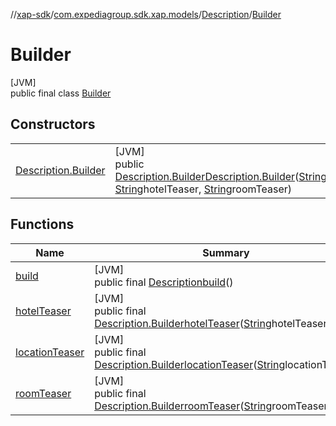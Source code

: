 //[xap-sdk](../../../../index.md)/[com.expediagroup.sdk.xap.models](../../index.md)/[Description](../index.md)/[Builder](index.md)

# Builder

[JVM]\
public final class [Builder](index.md)

## Constructors

| | |
|---|---|
| [Description.Builder](-description.-builder.md) | [JVM]<br>public [Description.Builder](index.md)[Description.Builder](-description.-builder.md)([String](https://docs.oracle.com/javase/8/docs/api/java/lang/String.html)locationTeaser, [String](https://docs.oracle.com/javase/8/docs/api/java/lang/String.html)hotelTeaser, [String](https://docs.oracle.com/javase/8/docs/api/java/lang/String.html)roomTeaser) |

## Functions

| Name | Summary |
|---|---|
| [build](build.md) | [JVM]<br>public final [Description](../index.md)[build](build.md)() |
| [hotelTeaser](hotel-teaser.md) | [JVM]<br>public final [Description.Builder](index.md)[hotelTeaser](hotel-teaser.md)([String](https://docs.oracle.com/javase/8/docs/api/java/lang/String.html)hotelTeaser) |
| [locationTeaser](location-teaser.md) | [JVM]<br>public final [Description.Builder](index.md)[locationTeaser](location-teaser.md)([String](https://docs.oracle.com/javase/8/docs/api/java/lang/String.html)locationTeaser) |
| [roomTeaser](room-teaser.md) | [JVM]<br>public final [Description.Builder](index.md)[roomTeaser](room-teaser.md)([String](https://docs.oracle.com/javase/8/docs/api/java/lang/String.html)roomTeaser) |

